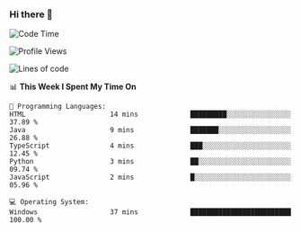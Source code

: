 ### Hi there 👋
<!--START_SECTION:waka-->
![Code Time](http://img.shields.io/badge/Code%20Time-157%20hrs%2033%20mins-blue)

![Profile Views](http://img.shields.io/badge/Profile%20Views-1-blue)

![Lines of code](https://img.shields.io/badge/From%20Hello%20World%20I%27ve%20Written-786.5%20thousand%20lines%20of%20code-blue)

📊 **This Week I Spent My Time On** 

```text
💬 Programming Languages: 
HTML                     14 mins             █████████░░░░░░░░░░░░░░░░   37.89 % 
Java                     9 mins              ███████░░░░░░░░░░░░░░░░░░   26.88 % 
TypeScript               4 mins              ███░░░░░░░░░░░░░░░░░░░░░░   12.45 % 
Python                   3 mins              ██░░░░░░░░░░░░░░░░░░░░░░░   09.74 % 
JavaScript               2 mins              █░░░░░░░░░░░░░░░░░░░░░░░░   05.96 % 

💻 Operating System: 
Windows                  37 mins             █████████████████████████   100.00 % 
```


<!--END_SECTION:waka-->
<!--
**AnimeruFR/AnimeruFR** is a ✨ _special_ ✨ repository because its `README.md` (this file) appears on your GitHub profile.

Here are some ideas to get you started:

- 🔭 I’m currently working on ...
- 🌱 I’m currently learning ...
- 👯 I’m looking to collaborate on ...
- 🤔 I’m looking for help with ...
- 💬 Ask me about ...
- 📫 How to reach me: ...
- 😄 Pronouns: ...
- ⚡ Fun fact: ...
-->
